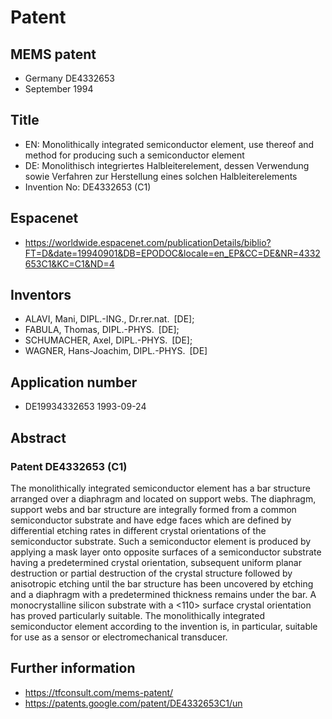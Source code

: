 # Patent

## MEMS patent
- Germany DE4332653
- September 1994 

## Title
- EN: Monolithically integrated semiconductor element, use thereof and method for producing such a semiconductor element
- DE: Monolithisch integriertes Halbleiterelement, dessen Verwendung sowie Verfahren zur Herstellung eines solchen Halbleiterelements
- Invention No: DE4332653 (C1)

## Espacenet 
- https://worldwide.espacenet.com/publicationDetails/biblio?FT=D&date=19940901&DB=EPODOC&locale=en_EP&CC=DE&NR=4332653C1&KC=C1&ND=4

## Inventors	
- ALAVI, Mani, DIPL.-ING., Dr.rer.nat. [DE]; 
- FABULA, Thomas, DIPL.-PHYS. [DE]; 
- SCHUMACHER, Axel, DIPL.-PHYS. [DE]; 
- WAGNER, Hans-Joachim, DIPL.-PHYS. [DE]

## Application number	
- DE19934332653 1993-09-24 

## Abstract 
### Patent DE4332653 (C1)

The monolithically integrated semiconductor element has a bar structure arranged over a diaphragm and located on support webs. The diaphragm, support webs and bar structure are integrally formed from a common semiconductor substrate and have edge faces which are defined by differential etching rates in different crystal orientations of the semiconductor substrate. Such a semiconductor element is produced by applying a mask layer onto opposite surfaces of a semiconductor substrate having a predetermined crystal orientation, subsequent uniform planar destruction or partial destruction of the crystal structure followed by anisotropic etching until the bar structure has been uncovered by etching and a diaphragm with a predetermined thickness remains under the bar. A monocrystalline silicon substrate with a <110> surface crystal orientation has proved particularly suitable. The monolithically integrated semiconductor element according to the invention is, in particular, suitable for use as a sensor or electromechanical transducer.

## Further information
- https://tfconsult.com/mems-patent/
- https://patents.google.com/patent/DE4332653C1/un


